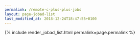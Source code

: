 ```yaml
---
permalink: /remote-c-plus-plus-jobs
layout: page-jobad-list
last_modified_at: 2018-12-24T18:47:55+0100
---
```

{% include render_jobad_list.html permalink=page.permalink %}
